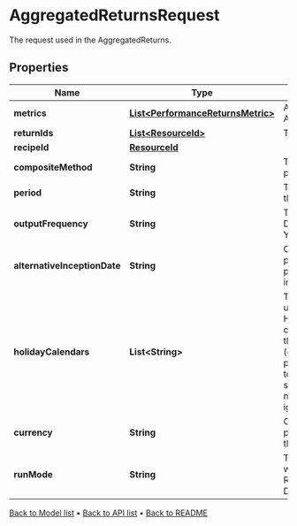 

# AggregatedReturnsRequest

The request used in the AggregatedReturns.

## Properties

| Name | Type | Description | Notes |
|------------ | ------------- | ------------- | -------------|
|**metrics** | [**List&lt;PerformanceReturnsMetric&gt;**](PerformanceReturnsMetric.md) | A list of metrics to calculate in the AggregatedReturns. |  |
|**returnIds** | [**List&lt;ResourceId&gt;**](ResourceId.md) | The Scope and code of the returns. |  [optional] |
|**recipeId** | [**ResourceId**](ResourceId.md) |  |  [optional] |
|**compositeMethod** | **String** | The method used to calculate the Portfolio performance: Equal/Asset. |  [optional] |
|**period** | **String** | The type of the returns used to calculate the aggregation result: Daily/Monthly. |  [optional] |
|**outputFrequency** | **String** | The type of calculated output: Daily/Weekly/Monthly/Quarterly/Half-Yearly/Yearly. |  [optional] |
|**alternativeInceptionDate** | **String** | Optional - either a date, or the key for a portfolio property containing a date. If provided, the given date will override the inception date for this request. |  [optional] |
|**holidayCalendars** | **List&lt;String&gt;** | The holiday calendar(s) that should be used in determining the date schedule. Holiday calendar(s) are supplied by their codes, for example, &#39;CoppClark&#39;. Note that when the calendars are not available (e.g. when the user has insufficient permissions), a recipe setting will be used to determine whether the whole batch should then fail or whether the calendar not being available should simply be ignored. |  [optional] |
|**currency** | **String** | Optional - either a string or a property. If provided, the results will be converted to the specified currency |  [optional] |
|**runMode** | **String** | The dates the AggregatedReturns output will be calculated: ReturnData/WeekDays/AllDays/MonthEnd. Defaults to ReturnData. |  [optional] |



[Back to Model list](../README.md#documentation-for-models) &#8226; [Back to API list](../README.md#documentation-for-api-endpoints) &#8226; [Back to README](../README.md)


